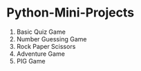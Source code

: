 # Python-Mini-Projects
1. Basic Quiz Game
2. Number Guessing Game
3. Rock Paper Scissors
4. Adventure Game
5. PIG Game
